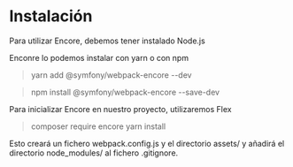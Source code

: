 Instalación
===========

Para utilizar Encore, debemos tener instalado Node.js

Enconre lo podemos instalar con yarn o con npm

> yarn add @symfony/webpack-encore --dev

> npm install @symfony/webpack-encore --save-dev

Para inicializar Encore en nuestro proyecto, utilizaremos Flex

> composer require encore
> yarn install

Esto creará un fichero webpack.config.js y el directorio assets/ y añadirá el directorio node_modules/ al fichero .gitignore.

